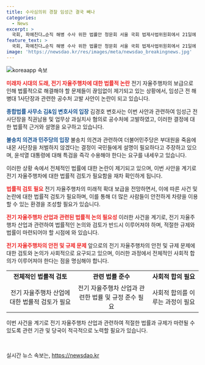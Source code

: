 ```yaml
---
title: 수사심의위 경찰 임성근 결국 빼나
categories:
  - News
excerpt: >
  국회, 파헤친다…순직 해병 수사 위한 법률안 청문회 서울 국회 법제사법위원회에서 21일에 열린 순직 해병 수사 관련 청문회에는 박성재 법무부 장관, 박정훈 전 해병대 수사단장 등 증인들이 출석했다. 경북경찰청은 8일 채상병 순직 사건의 수사 결과를 발표할 예정이지만, 경찰 수사심의위원회는 임성근 전 해병대 1사단장에 대해 불송치 의견을 내고, 변호인과 민주당은 특검 수용을 촉구했다. 경찰 수사심의위원회는 9명의 피의자 중 6명을 검찰에 송치해야 한다고 판단했으며, 이에 대한 심의 내용과 표결 결과는 공개되지 않았다. 8일에는 경찰이 최종 수사 결과를 발표하여 임 전 사단장의 검찰 송치 여부가 결정될 것으로 보인다. 함께, 채상병 소속 대대의 부대장이었던 이용민 중령의 법률대리인과 더불어민주당이 특별검사의 임명을 촉구하며, 관련 과정에서의 논란을 지속하고 있다.
feature_text: >
  국회, 파헤친다…순직 해병 수사 위한 법률안 청문회 서울 국회 법제사법위원회에서 21일에 열린 순직 해병 수사 관련 청문회에는 박성재 법무부 장관, 박정훈 전 해병대 수사단장 등 증인들이 출석했다. 경북경찰청은 8일 채상병 순직 사건의 수사 결과를 발표할 예정이지만, 경찰 수사심의위원회는 임성근 전 해병대 1사단장에 대해 불송치 의견을 내고, 변호인과 민주당은 특검 수용을 촉구했다. 경찰 수사심의위원회는 9명의 피의자 중 6명을 검찰에 송치해야 한다고 판단했으며, 이에 대한 심의 내용과 표결 결과는 공개되지 않았다. 8일에는 경찰이 최종 수사 결과를 발표하여 임 전 사단장의 검찰 송치 여부가 결정될 것으로 보인다. 함께, 채상병 소속 대대의 부대장이었던 이용민 중령의 법률대리인과 더불어민주당이 특별검사의 임명을 촉구하며, 관련 과정에서의 논란을 지속하고 있다.
image: 'https://newsdao.kr/res/images/meta/newsdao_breakingnews.jpg'
---
```


<p><img src="https://newsdao.kr/res/images/meta/newsdao_breakingnews.jpg" alt="koreaapp 속보" /></p>

<p><b><span style="color: #ee2323;">미래차 시대의 도래, 전기 자율주행차에 대한 법률적 논란</span></b>
전기 자율주행차의 보급으로 인해 법률적으로 해결해야 할 문제들이 끊임없이 제기되고 있는 상황에서, 임성근 전 해병대 1사단장과 관련한 공수처 고발 사안이 논란이 되고 있습니다.</p>

<p><b><span style="color: #1a5490;">종합법률 사무소 김&amp;임 변호사의 입장</span></b>
김경호 변호사는 이번 사안과 관련하여 임성근 전 사단장을 직권남용 및 업무상 과실치사 혐의로 공수처에 고발하였고, 이러한 결정에 대한 법률적 근거와 설명을 요구하고 있습니다.</p>

<p><b><span style="color: #1a5490;">불송치 의견과 민주당의 입장</span></b>
불송치 의견과 관련하여 더불어민주당은 부대원을 죽음에 내몬 사단장을 처벌하지 않겠다는 결정이 국민들에게 설명이 필요하다고 주장하고 있으며, 윤석열 대통령에 대해 특검을 즉각 수용해야 한다는 요구를 내세우고 있습니다. </p>

<p>이러한 상황 속에서 전체적인 법률에 대한 논란이 제기되고 있으며, 이번 사안을 계기로 전기 자율주행차에 대한 법률적 검토가 필요함을 재차 확인하게 됩니다. </p>

<p><b><span style="color: #ee2323;">법률적 검토 필요</span></b>
전기 자율주행차의 미래적 확대 보급을 전망하면서, 이에 따른 사건 및 논란에 대한 법률적 검토가 필요하며, 이를 통해 더 많은 사람들이 안전하게 차량을 이용할 수 있는 환경을 조성할 필요가 있습니다.</p>

<p><b><span style="color: #ee2323;">전기 자율주행차 산업과 관련된 법률적 논의 필요성</span></b>
이러한 사건을 계기로, 전기 자율주행차 산업과 관련하여 법률적인 논의와 검토가 반드시 이루어져야 하며, 적절한 규제와 법률이 마련되어야 할 시점에 와 있습니다.</p>

<p><b><span style="color: #ee2323;">전기 자율주행차의 안전 및 규제 문제</span></b>
앞으로의 전기 자율주행차의 안전 및 규제 문제에 대한 검토와 논의가 사회적으로 요구되고 있으며, 이러한 과정에서 전체적인 사회적 합의가 이루어져야 한다는 점을 명심해야 합니다. </p>

<table>
  <tr>
    <td style="text-align: center; height: 17px;"><b>전체적인 법률적 검토</b></td>
    <td style="text-align: center; height: 17px;"><b>관련 법률 준수</b></td>
    <td style="text-align: center; height: 17px;"><b>사회적 합의 필요</b></td>
  </tr>
  <tr>
    <td style="text-align: center; height: 17px;">전기 자율주행차 산업에 대한 법률적 검토가 필요</td>
    <td style="text-align: center; height: 17px;">전기 자율주행차 산업과 관련한 법률 및 규정 준수 필요</td>
    <td style="text-align: center; height: 17px;">사회적 합의를 이루는 과정이 필요</td>
  </tr>
</table>

<p>이번 사건을 계기로 전기 자율주행차 산업과 관련하여 적절한 법률과 규제가 마련될 수 있도록 관련 기관 및 당국이 적극적으로 노력할 필요가 있습니다. </p>

<p data-ke-size="size16">&nbsp;</p>
실시간 뉴스 속보는, <a href="https://newsdao.kr" rel="dofollow">https://newsdao.kr</a>


